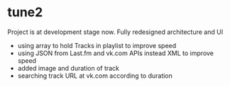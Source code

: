 # tune2
Project is at development stage now.
Fully redesigned architecture and UI
- using array to hold Tracks in playlist to improve speed
- using JSON from Last.fm and vk.com APIs instead XML to improve speed
- added image and duration of track
- searching track URL at vk.com according to duration
